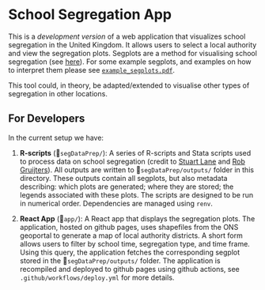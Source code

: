 # School Segregation App

This is a *development version* of a web application that visualizes school
segregation in the United Kingdom. It allows users to
select a local authority and view the segregation 
plots. Segplots are a method for visualising school segregation 
(see [here](https://www.sciencedirect.com/science/article/pii/S027656242300104X)). 
For some example segplots, and examples on how to interpret them
please see [`example_segplots.pdf`](example_segplots.pdf).

This tool could, in theory, be adapted/extended to visualise other types of 
segregation in other locations. 

## For Developers

In the current setup we have:

1. **R-scripts** (📁`segDataPrep/`): A series of R-scripts and Stata scripts used to process data on school segregation (credit to [Stuart Lane](https://www.bristol.ac.uk/people/person/Stuart-Lane-394f9fd8-ea4d-43cf-b7bc-409fd5bac2f0/) and [Rob Gruijters](https://www.bristol.ac.uk/people/person/Rob-Gruijters-b1007ebe-9659-4717-a9c8-2da935993d0d/)). All outputs are written to 📁`segDataPrep/outputs/` folder in this directory. These outputs contain all segplots, but also metadata describing: which plots are generated; where they are stored; the legends associated with these plots. The scripts are designed to be run in numerical order. Dependencies are managed using `renv`.

2. **React App** (📁`app/`): A React app that displays the segregation plots. The application, hosted on github pages, uses shapefiles from the ONS geoportal to generate a map of local authority districts. A short form allows users to filter by school time, segregation type, and time frame. Using this query, the application fetches the corresponding segplot stored in the 📁`segDataPrep/outputs/` folder. The application is recompiled and deployed to github pages using github actions, see `.github/workflows/deploy.yml` for more details.

